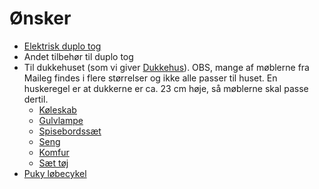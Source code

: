 # Ønsker

- [Elektrisk duplo tog](https://www.lego.com/da-dk/product/steam-train-10874)
- Andet tilbehør til duplo tog
- Til dukkehuset (som vi giver [Dukkehus](https://www.detsoedehjem.dk/maileg/4242-dukkehus-house-of-miniature-dollhouse.html)). OBS, mange af møblerne fra Maileg findes i flere størrelser og ikke alle passer til huset. En huskeregel er at dukkerne er ca. 23 cm høje, så møblerne skal passe dertil.
  - [Køleskab](https://luksusbaby.dk/shop/maileg-koeleskab-mint-345526p.html)
  - [Gulvlampe](https://www.lirumlarumleg.dk/products/maileg-dukketilbehor-miniature-gulvlampe)
  - [Spisebordssæt](https://www.illumsbolighus.dk/boern/legetoej/toejdyr-og-dukker/dukker-og-tilbehoer/spisebordssaet-med-2-stole-901665122.html)
  - [Seng](https://mikkla.dk/maileg-dukkehus-tilbehor-seng-i-trae-til-mini-kanin-og-mus-rosa.html)
  - [Komfur](https://www.karrusella.dk/legetoej-spil/9731/maileg-komfur-metal)
  - [Sæt tøj](https://mikkla.dk/maileg-mini-bunny-kanin-size-1-smart-shortsaet.html)
- [Puky løbecykel](https://cykelshoppen.dk/lobecykel/puky-lr-1l-br-fra-90-cm-lobecykel-red)
